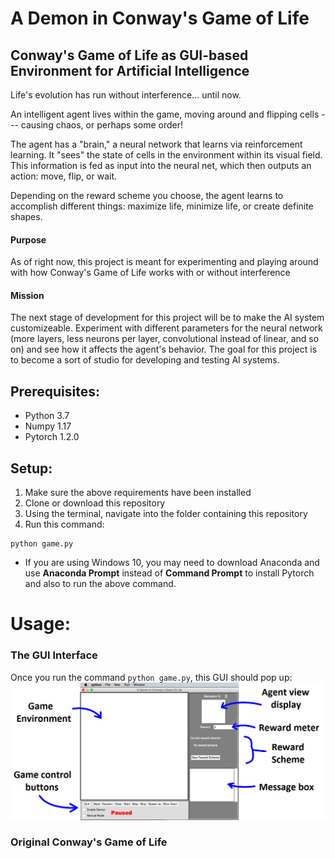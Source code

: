 # A Demon in Conway's Game of Life

## Conway's Game of Life as GUI-based Environment for Artificial Intelligence

Life's evolution has run without interference... until now.

An intelligent agent lives within the game, moving around
and flipping cells --- causing chaos, or perhaps
some order!

The agent has a "brain," a neural network that learns via
reinforcement learning. It "sees" the state of cells in the
environment within its visual field. This information is
fed as input into the neural net, which then outputs an action: 
move, flip, or wait.

Depending on the reward scheme you choose, the agent learns to
accomplish different things: maximize life, minimize life, or
create definite shapes.

#### Purpose
As of right now, this project is meant for experimenting and playing
around with how Conway's Game of Life works with or without
interference

#### Mission
The next stage of development for this project will be to make
the AI system customizeable. Experiment with different parameters
for the neural network (more layers, less neurons per layer, convolutional
instead of linear, and so on) and see how it affects the agent's behavior.
The goal for this project is to become a sort of studio for developing 
and testing AI systems.


## Prerequisites:
<ul>
  <li>Python 3.7</li>
  <li>Numpy 1.17</li>
  <li>Pytorch 1.2.0</li>
</ul>

## Setup:
1. Make sure the above requirements have been installed
2. Clone or download this repository
3. Using the terminal, navigate into the folder containing this repository
4. Run this command:
```
python game.py
```

- If you are using Windows 10, you may need to download Anaconda and use
**Anaconda Prompt** instead of **Command Prompt** to install Pytorch and
also to run the above command.


# Usage:

### The GUI Interface
Once you run the command `python game.py`, this GUI should pop up:
<img src="https://github.com/jmsbutcher/A-demon-in-conways-game-of-life/blob/master/Usage_images/Empty_GUI_Labelled2.png">


### Original Conway's Game of Life
